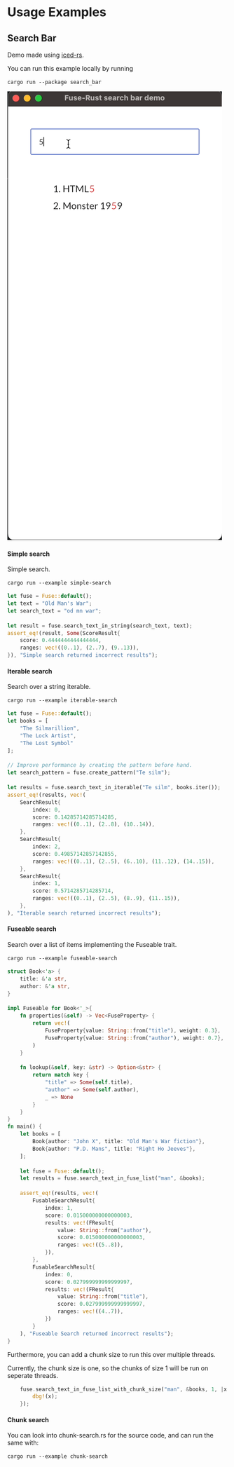 # Usage Examples

## Search Bar

Demo made using [iced-rs](https://github.com/iced-rs/iced).

You can run this example locally by running

```shell
cargo run --package search_bar
```

![Demo](/.github/Demo.gif)

#### Simple search

Simple search.
```shell
cargo run --example simple-search
```

```rust
let fuse = Fuse::default();
let text = "Old Man's War";
let search_text = "od mn war";

let result = fuse.search_text_in_string(search_text, text);
assert_eq!(result, Some(ScoreResult{
    score: 0.4444444444444444,
    ranges: vec!((0..1), (2..7), (9..13)),
}), "Simple search returned incorrect results");
```

#### Iterable search

Search over a string iterable.
```shell
cargo run --example iterable-search
```

```rust
let fuse = Fuse::default();
let books = [
    "The Silmarillion",
    "The Lock Artist",
    "The Lost Symbol"
];

// Improve performance by creating the pattern before hand.
let search_pattern = fuse.create_pattern("Te silm");

let results = fuse.search_text_in_iterable("Te silm", books.iter());
assert_eq!(results, vec!(
    SearchResult{
        index: 0,
        score: 0.14285714285714285,
        ranges: vec!((0..1), (2..8), (10..14)),
    },
    SearchResult{
        index: 2,
        score: 0.49857142857142855,
        ranges: vec!((0..1), (2..5), (6..10), (11..12), (14..15)),
    },
    SearchResult{
        index: 1,
        score: 0.5714285714285714,
        ranges: vec!((0..1), (2..5), (8..9), (11..15)),
    },
), "Iterable search returned incorrect results");
```

#### Fuseable search

Search over a list of items implementing the Fuseable trait.

```shell
cargo run --example fuseable-search
```

```rust
struct Book<'a> {
    title: &'a str,
    author: &'a str,
}

impl Fuseable for Book<'_>{
    fn properties(&self) -> Vec<FuseProperty> {
        return vec!(
            FuseProperty{value: String::from("title"), weight: 0.3},
            FuseProperty{value: String::from("author"), weight: 0.7},
        )
    }

    fn lookup(&self, key: &str) -> Option<&str> {
        return match key {
            "title" => Some(self.title),
            "author" => Some(self.author),
            _ => None
        }
    }
}
fn main() {    
    let books = [
        Book{author: "John X", title: "Old Man's War fiction"},
        Book{author: "P.D. Mans", title: "Right Ho Jeeves"},
    ];
    
    let fuse = Fuse::default();
    let results = fuse.search_text_in_fuse_list("man", &books);
    
    assert_eq!(results, vec!(
        FusableSearchResult{
            index: 1,
            score: 0.015000000000000003,
            results: vec!(FResult{
                value: String::from("author"),
                score: 0.015000000000000003,
                ranges: vec!((5..8)),
            }),
        },
        FusableSearchResult{
            index: 0,
            score: 0.027999999999999997,
            results: vec!(FResult{
                value: String::from("title"),
                score: 0.027999999999999997,
                ranges: vec!((4..7)),
            })
        }
    ), "Fuseable Search returned incorrect results");
}
```

Furthermore, you can add a chunk size to run this over multiple threads.

Currently, the chunk size is one, so the chunks of size 1 will be run on seperate threads.
```rust
    fuse.search_text_in_fuse_list_with_chunk_size("man", &books, 1, |x: FuseableSearchResult| {
        dbg!(x);
    });
```

#### Chunk search

You can look into chunk-search.rs for the source code, and can run the same with:

```shell
cargo run --example chunk-search
```
